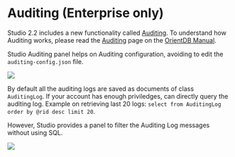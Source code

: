# Auditing (Enterprise only)

Studio 2.2 includes a new functionality called [Auditing](Auditing.md). To understand how Auditing works, please read the [Auditing](https://github.com/orientechnologies/orientdb-docs/blob/master/Auditing.md) page on the [OrientDB Manual](http://orientdb.com/docs/last/index.html).

Studio Auditing panel helps on Auditing configuration, avoiding to edit the `auditing-config.json` file.

![](images/auditing-configuration.png)

By default all the auditing logs are saved as documents of class `AuditingLog`. If your account has enough priviledges, can directly query the auditing log. Example on retrieving last 20 logs: `select from AuditingLog order by @rid desc limit 20`. 

However, Studio provides a panel to filter the Auditing Log messages without using SQL.

![](images/auditing-logs.png)

